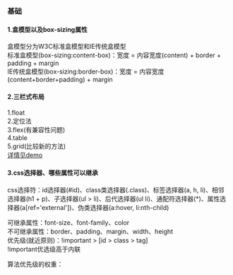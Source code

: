 ### 基础

#### 1.盒模型以及box-sizing属性
盒模型分为W3C标准盒模型和IE传统盒模型  
标准盒模型(box-sizing:content-box)：宽度 = 内容宽度(content) + border + padding + margin  
IE传统盒模型(box-sizing:border-box)：宽度 = 内容宽度(content+border+padding) + margin
#### 2.三栏式布局
1.float  
2.定位法  
3.flex(有兼容性问题)  
4.table  
5.grid(比较新的方法)  
[详情见demo](https://github.com/miaomiaoao/interview/blob/master/css/三栏式布局/index.html)
#### 3.css选择器、哪些属性可以继承
css选择符：id选择器(#id)、class类选择器(.class)、标签选择器(a, h, li)、相邻选择器(h1 + p)、子选择器(ul > li)、后代选择器(ul li)、通配符选择器(*)、属性选择器(a[ref='external'])、伪类选择器(a:hover, li:nth-child)  

可继承属性：font-size、font-family、color  
不可继承属性：border、padding、margin、width、height  
优先级(就近原则)：!important > [id > class > tag]  
!important优选级高于内联  

算法优先级的权重：
